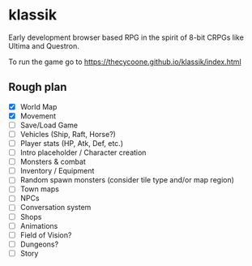 # klassik

Early development browser based RPG in the spirit of 8-bit CRPGs like Ultima and Questron.

To run the game go to <a href="https://thecycoone.github.io/klassik/index.html">https://thecycoone.github.io/klassik/index.html</a>

## Rough plan

- [x] World Map
- [x] Movement
- [ ] Save/Load Game
- [ ] Vehicles (Ship, Raft, Horse?)
- [ ] Player stats (HP, Atk, Def, etc.)
- [ ] Intro placeholder / Character creation
- [ ] Monsters & combat
- [ ] Inventory / Equipment
- [ ] Random spawn monsters (consider tile type and/or map region)
- [ ] Town maps
- [ ] NPCs
- [ ] Conversation system
- [ ] Shops
- [ ] Animations
- [ ] Field of Vision?
- [ ] Dungeons?
- [ ] Story

